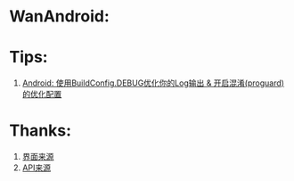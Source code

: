 # WanAndroid:

# Tips:
1. [Android: 使用BuildConfig.DEBUG优化你的Log输出 & 开启混淆(proguard)的优化配置](https://www.jianshu.com/p/658eb18838df)

# Thanks: 
1. [界面来源](https://github.com/salecoding/WanAndroid)
2. [API来源](http://www.wanandroid.com/blog/show/2)